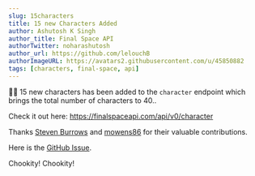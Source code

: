 ```yaml
---
slug: 15characters
title: 15 new Characters Added
author: Ashutosh K Singh
author_title: Final Space API
authorTwitter: noharashutosh
author_url: https://github.com/lelouchB
authorImageURL: https://avatars2.githubusercontent.com/u/45850882
tags: [characters, final-space, api]
---
```


🎉🎉 15 new characters has been added to the `character` endpoint which brings the total number of characters to 40..

Check it out here: https://finalspaceapi.com/api/v0/character

Thanks [Steven Burrows](https://github.com/lelouchB/final-space-api/pull/25) and [mowens86](https://github.com/lelouchB/final-space-api/pull/40) for their valuable contributions.

Here is the [GitHub Issue](https://github.com/lelouchB/final-space-api/issues/18).

Chookity! Chookity!

